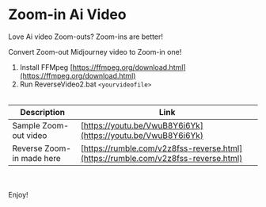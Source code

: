 # Zoom-in Ai Video
Love Ai video Zoom-outs? Zoom-ins are better!


Convert Zoom-out Midjourney video to Zoom-in one!

1. Install FFMpeg   [https://ffmpeg.org/download.html](https://ffmpeg.org/download.html)
2. Run ReverseVideo2.bat `<yourvideofile>`
<br><br>

| Description | Link |
|-------------|------|
| Sample Zoom-out video | [https://youtu.be/VwuB8Y6i6Yk](https://youtu.be/VwuB8Y6i6Yk) |
| Reverse Zoom-in made here     | [https://rumble.com/v2z8fss-reverse.html](https://rumble.com/v2z8fss-reverse.html) |

<br><br>
Enjoy!
